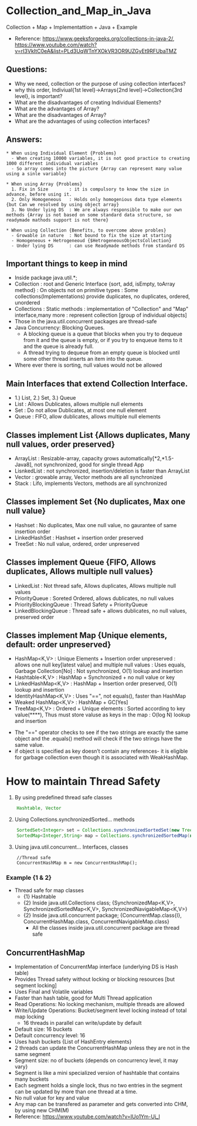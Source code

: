 # Collection_and_Map_in_Java
Collection + Map + Implementattion + Java + Example

* Reference: https://www.geeksforgeeks.org/collections-in-java-2/, https://www.youtube.com/watch?v=rI3VkItC0eA&list=PLd3UqWTnYXOkVR3OR9UZGyEt9RFUbaTMZ

## Questions: 
* Why we need, collection or the purpose of using collection interfaces?
* why this order, Indiviual{1st level}->Arrays{2nd level}->Collection{3rd level}, is important?
* What are the disadvantages of creating Individual Elements?
* What are the advantages of Array?
* What are the disadvantages of Array?
* What are the advantages of using collection interfaces?

## Answers:
```text
* When using Individual Element {Problems}
  - When creating 10000 variables, it is not good practice to creating 1000 different individual variables
  - So array comes into the picture {Array can represent many value using a sinle variable}

* When using Array {Problems}
  1. Fix in Size		: it is compulsory to know the size in advance, before using it.
  2. Only Homogeneous	: Holds only homogenious data type elements {but Can we resolved by using object array}
  3. No Under lying DS	: We are always responsible to make our own methods {Array is not based on some standard data structure, so readymade mathods support is not there}

* When using Collection {Benefits, to overcome above probles}
  - Growable in nature	: Not bound to fix the size at starting
  - Homogeneous + Hetrogeneoud {$HetrogeneousObjectsCollection}
  - Under lying DS		: can use Readymade methods from standard DS
```

## Important things to keep in mind
* Inside package java.util.*;
* Collection<E> : root and Generic Interface {sort, add, isEmpty, toArray method}
                : On objects not on primitive types
                : Some collections(Implementations) provide duplicates, no duplicates, ordered, unordered   
* Collections   : Static methods
                : implementation of "Collection" and "Map" interface,many more
			          : represent collection [group of individual objects]
* Those in the java.util.concurrent packages are thread-safe
* Java Concurrency: Blocking Queues. 
  - A blocking queue is a queue that blocks when you try to dequeue from it and the queue is empty, or if you try to enqueue items to it and the queue is already full.
  - A thread trying to dequeue from an empty queue is blocked until some other thread inserts an item into the queue.
* Where ever there is sorting, null values would not be allowed

## Main Interfaces that extend Collection<E> Interface.
- 1.) List<E>, 2.) Set<E>, 3.) Queue<E>
- List<E>	  	: Allows Dublicates, allows multiple null elements
- Set<E>		: Do not allow Dublicates, at most one null element
- Queue<E>		: FIFO, allow dublicates, allows multiple null elements

## Classes implement List<E> {Allows duplicates, Many null values, order preserved}
- ArrayList<E>		: Resizable-array, capacity grows automatically[*2,*1.5-Java8], not synchronized, good for single thread App
- LisnkedList<E>	: not synchronized, insertion/deletion is faster than ArrayList<E>
- Vector<E>		: growable array, Vector methods are all synchronized
- Stack<E>		: Lifo, implements Vectors<E>, methods are all synchronized

## Classes implement Set<E> {No duplicates, Max one null value}
- Hashset<E>			: No duplicates, Max one null value, no gaurantee of same insertion order
- LinkedHashSet<E>		: Hashset<E> + insertion order preserved
- TreeSet<E>			: No null value, ordered, order unpreserved

## Classes implement Queue<E> {FIFO, Allows duplicates, Allows multiple null values}
- LinkedList<E>	  		: Not thread safe, Allows duplicates, Allows multiple null values
- PriorityQueue<E>	      	: Soreted Ordered, allows dublicates, no null values
- PriorityBlockingQueue<E> 	: Thread Safety + PriorityQueue<E>
- LinkedBlockingQueue<E>	: Thread safe + allows dublicates, no null values, preserved order

## Classes implement Map<E> {Unique elements, default: order unpreserved}
- HashMap<K,V>			: Unique Elements + Insertion order unpreserved
        			: allows one null key[latest value] and multiple null values
				: Uses equals, Garbage Collection[No]
				: Not synchronized, O(1) lookup and insertion
- Hashtable<K,V>		: HashMap + Synchronized + no null value or key
- LinkedHashMap<K,V>		: HashMap<E> + Insertion order preserved, O(1) lookup and insertion
- IdentityHashMap<K,V>		: Uses "==", not equals(), faster than HashMap 
- Weaked HashMap<K,V>		: HashMap + GC[Yes]
- TreeMap<K,V>			: Ordered + Unique elements
				: Sorted according to key value(****), Thus must store valuse as keys in the map 
				: O(log N) lookup and insertion
* The "==" operator checks to see if the two strings are exactly the same object and the .equals() method will check if the two strings have the same value.
* if object is specified as key doesn’t contain any references- it is eligible for garbage collection even though it is associated with WeakHashMap.


# How to maintain Thread Safety
1. By using predefined thread safe classes
```java
	Hashtable, Vector
```
2. Using Collections.synchronizedSorted... methods
```java
	SortedSet<Integer> set = Collections.synchronizedSortedSet(new TreeSet<Integer>());
	SortedMap<Integer,String> map = Collections.synchronizedSortedMap(new TreeMap<Integer,String>());
```
3. Using java.util.concurrent... Interfaces, classes
```
	//Thread safe
	ConcurrentHashMap m = new ConcurrentHashMap();	
```

### Example {1 & 2}
* Thread safe for map classes
  - {1} Hashtable
  - {2} Inside java.util.Collections class; {SynchronizedMap<K,V>, SynchronizedSortedMap<K,V>, SynchronizedNavigableMap<K,V>}
  - {2} Inside java.util.concurrent package; {ConcurrentMap.class{I}, ConcurrentHashMap.class, ConcurrentNavigableMap.class}
    - All the classes inside java.util.concurrent package are thread safe

## ConcurrentHashMap
 * Implementation of ConcurrentMap interface (underlying DS is Hash table)
 * Provides Thread safety without locking or blocking resources [but segment locking]
 * Uses Final and Volatile variables
 * Faster than hash table, good for Multi Thread application
 * Read Operations: No locking mechanism, multiple threads are allowed
 * Write/Update Operations: Bucket/segment level locking instead of total map locking 
   - 16 threads in parallel can write/update by default
 * Default size: 16 buckets 
 * Default concurrency level: 16
 * Uses hash buckets {List of HashEntry elements}
 * 2 threads can update the ConcurrentHashMap unless they are not in the same segment
 * Segment size: no of buckets {depends on concurrency level, it may vary}
 * Segment is like a mini specialized version of hashtable that contains many buckets
 * Each segment holds a single lock, thus no two entries in the segment can be updated by more than one thread at a time.
 * No null value for key and value
 * Any map can be transfered as parameter and gets converted into CHM, by using new CHM(M)
 * Reference: https://www.youtube.com/watch?v=IUo1Ym-Uj_I
 
